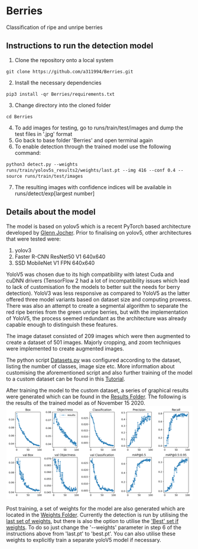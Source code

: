 # Berries
Classification of ripe and unripe berries

## Instructions to run the detection model
1. Clone the repository onto a local system
```
git clone https://github.com/a311994/Berries.git
```
2. Install the necessary dependencies
```
pip3 install -qr Berries/requirements.txt 
```
3. Change directory into the cloned folder
```
cd Berries
```
4. To add images for testing, go to runs/train/test/images and dump the test files in '.jpg' format
5. Go back to base folder 'Berries' and open terminal again
6. To enable detection through the trained model use the following command:
```
python3 detect.py --weights runs/train/yolov5s_results2/weights/last.pt --img 416 --conf 0.4 --source runs/train/test/images
```
7. The resulting images with confidence indices will be available in runs/detect/exp[largest number]

## Details about the model
The model is based on yolov5 which is a recent PyTorch based architecture developed by [Glenn Jocher](https://github.com/ultralytics/yolov5).
Prior to finalising on yolov5, other architectures that were tested were:

1. yolov3
2. Faster R-CNN ResNet50 V1 640x640
3. SSD MobileNet V1 FPN 640x640

YoloV5 was chosen due to its high compatibility with latest Cuda and cuDNN drivers (TensorFlow 2 had a lot of incompatibility issues which lead to lack of customisation fo the models to better suit the needs for berry detection). YoloV3 was less responsive as compared to YoloV5 as the latter offered three model variants based on dataset size and computing prowess. There was also an attempt to create a segmental algorithm to separate the red ripe berries from the green unripe berries, but with the implementation of YoloV5, the process seemed redundant as the architecture was already capable enough to distinguish these features.

The image dataset consisted of 209 images which were then augmented to create a dataset of 501 images. Majorly cropping, and zoom techniques were implemented to create augmented images. 

The python script [Datasets.py](utils/datasets.py) was configured according to the dataset, listing the number of classes, image size etc. More information about customising the aforementioned script and also further training of the model to a custom dataset can be found in this [Tutorial](tutorial.ipynb). 

After training the model to the custom dataset, a series of graphical results were generated which can be found in the [Results Folder](runs/train/yolov5s_results2/results.png). 
The following is the results of the trained model as of November 15 2020.
![Results](https://github.com/a311994/Berries/blob/main/runs/train/yolov5s_results2/results.png?raw=true)

Post training, a set of weights for the model are also generated which are located in the [Weights Folder](runs/train/yolov5s_results2/weights). Currently the detection is run by utilising the [last set of weights](runs/train/yolov5s_results2/weights/last.pt), but there is also the option to utilise the ['Best' set if weights](runs/train/yolov5s_results2/weights/best.pt). To do so just change the '--weights' parameter in step 6 of the instructions above from 'last.pt' to 'best.pt'. You can also utilise these weights to explicitly train a separate yoloV5 model if necessary.
